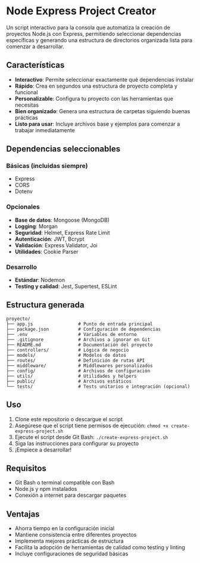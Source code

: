 # Node Express Project Creator

Un script interactivo para la consola que automatiza la creación de proyectos Node.js con Express, permitiendo seleccionar dependencias específicas y generando una estructura de directorios organizada lista para comenzar a desarrollar.

## Características

- **Interactivo**: Permite seleccionar exactamente qué dependencias instalar
- **Rápido**: Crea en segundos una estructura de proyecto completa y funcional
- **Personalizable**: Configura tu proyecto con las herramientas que necesitas
- **Bien organizado**: Genera una estructura de carpetas siguiendo buenas prácticas
- **Listo para usar**: Incluye archivos base y ejemplos para comenzar a trabajar inmediatamente

## Dependencias seleccionables

### Básicas (incluidas siempre)
- Express
- CORS
- Dotenv

### Opcionales
- **Base de datos**: Mongoose (MongoDB)
- **Logging**: Morgan
- **Seguridad**: Helmet, Express Rate Limit
- **Autenticación**: JWT, Bcrypt
- **Validación**: Express Validator, Joi
- **Utilidades**: Cookie Parser

### Desarrollo
- **Estándar**: Nodemon
- **Testing y calidad**: Jest, Supertest, ESLint

## Estructura generada

```
proyecto/
├── app.js                 # Punto de entrada principal
├── package.json           # Configuración de dependencias
├── .env                   # Variables de entorno
├── .gitignore             # Archivos a ignorar en Git
├── README.md              # Documentación del proyecto
├── controllers/           # Lógica de negocio
├── models/                # Modelos de datos
├── routes/                # Definición de rutas API
├── middleware/            # Middlewares personalizados
├── config/                # Archivos de configuración
├── utils/                 # Utilidades y helpers
├── public/                # Archivos estáticos
└── tests/                 # Tests unitarios e integración (opcional)
```

## Uso

1. Clone este repositorio o descargue el script
2. Asegúrese que el script tiene permisos de ejecución: `chmod +x create-express-project.sh`
3. Ejecute el script desde Git Bash: `./create-express-project.sh`
4. Siga las instrucciones para configurar su proyecto
5. ¡Empiece a desarrollar!

## Requisitos

- Git Bash o terminal compatible con Bash
- Node.js y npm instalados
- Conexión a internet para descargar paquetes

## Ventajas

- Ahorra tiempo en la configuración inicial
- Mantiene consistencia entre diferentes proyectos
- Implementa mejores prácticas de estructura
- Facilita la adopción de herramientas de calidad como testing y linting
- Incluye configuraciones de seguridad básicas
